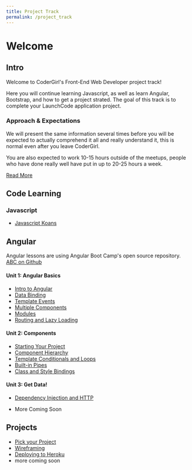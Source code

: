 ```yaml
---
title: Project Track
permalink: /project_track
---
```


# Welcome

## Intro

Welcome to CoderGirl's Front-End Web Developer project track!

Here you will continue learning Javascript, as well as learn Angular, Bootstrap, and how to get a project strated. The goal of this track is to complete your LaunchCode application project.

### Approach & Expectations

We will present the same information several times before you will be expected to actually comprehend it all and really understand it, this is normal even after you leave CoderGirl. 

You are also expected to work 10-15 hours outside of the meetups, people who have done really well have put in up to 20-25 hours a week.

[Read More](project_intro)

## Code Learning

### Javascript
* [Javascript Koans](koans)

## Angular

Angular lessons are using Angular Boot Camp's open source repository. [ABC on Github](https://github.com/angularbootcamp/abc)

#### Unit 1: Angular Basics
* [Intro to Angular](project_100)
* [Data Binding](project_101)
* [Template Events](project_102)
* [Multiple Components](project_103)
* [Modules](project_104) <!-- only needed for lazy loading, move to later next time -->
* [Routing and Lazy Loading](project_105) <!-- move to later next time -->
<!-- * routing without lazy loading, next time -->


#### Unit 2: Components

* [Starting Your Project](project_200)
* [Component Hierarchy](project_201) <!-- just needed for video app,  just go through the workshop -->
* [Template Conditionals and Loops](project_202)
* [Built-in Pipes](project_203)
* [Class and Style Bindings](project_204)


#### Unit 3: Get Data!

* [Dependency Injection and HTTP](project_300)
<!-- * interviewing skills -->

<!-- * [Injecting Custom Services](project_301)  -->
<!-- * [Observables](project_302) -->
<!-- * [Async Pipe](project_303) -->

<!-- * [Component Inputs](project_205) -->

<!-- * [Component Events](project_206) -->

<!-- * [Reactive Forms](project_400) do this-->

* More Coming Soon

## Projects

* [Pick your Project](pick_your_project)
* [Wireframing](wireframing)
* [Deploying to Heroku](deploy_to_heroku)
* more coming soon

<!-- * [CSS Frameworks](css_frameworks) -->
